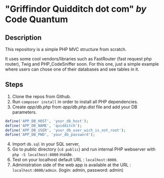 # "Griffindor Quidditch dot com" *by* **Code Quantum**

## Description

This repository is a simple PHP MVC structure from scratch.

It uses some cool vendors/libraries such as FastRouter (fast request php router), Twig and PHP_CodeSniffer soon.
For this one, just a simple example where users can chose one of their databases and see tables in it.

## Steps

1. Clone the repos from Github.
2. Run `composer install` in order to install all PHP dependencies.
3. Create *app/db.php* from *app/db.php.dist* file and add your DB parameters.
```php
define('APP_DB_HOST', 'your_db_host');
define('APP_DB_NAME', 'quidditch');
define('APP_DB_USER', 'your_db_user_wich_is_not_root');
define('APP_DB_PWD', 'your_db_password');
```
4. Import `db.sql` in your SQL server,
5. Go to *public* directory (`cd public`) and run internal PHP webserver with `php -S localhost:8000` inside.
6. Test on your localhost default URL : `localhost:8000`.
7. Administration side of the web app is available at the URL : `localhost:8000/admin`. (login: admin, password: admin)




